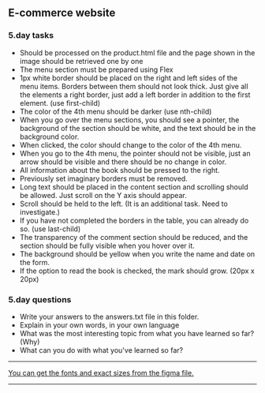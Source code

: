 ## E-commerce website

### 5.day tasks

* Should be processed on the product.html file and the page shown in the image should be retrieved one by one
* The menu section must be prepared using Flex
* 1px white border should be placed on the right and left sides of the menu items. Borders between them should not look thick. Just give all the elements a right border, just add a left border in addition to the first element. (use first-child)
* The color of the 4th menu should be darker (use nth-child)
* When you go over the menu sections, you should see a pointer, the background of the section should be white, and the text should be in the background color.
* When clicked, the color should change to the color of the 4th menu.
* When you go to the 4th menu, the pointer should not be visible, just an arrow should be visible and there should be no change in color.
* All information about the book should be pressed to the right.
* Previously set imaginary borders must be removed.
* Long text should be placed in the content section and scrolling should be allowed. Just scroll on the Y axis should appear.
* Scroll should be held to the left. (It is an additional task. Need to investigate.)
* If you have not completed the borders in the table, you can already do so. (use last-child)
* The transparency of the comment section should be reduced, and the section should be fully visible when you hover over it.
* The background should be yellow when you write the name and date on the form.
* If the option to read the book is checked, the mark should grow. (20px x 20px)

### 5.day questions

* Write your answers to the answers.txt file in this folder.
* Explain in your own words, in your own language
* What was the most interesting topic from what you have learned so far? (Why)
* What can you do with what you've learned so far?

<hr>
<a href="https://www.figma.com/file/5RpyjHqvk69GodpvkZPXKA/Untitled?node-id=1%3A2">You can get the fonts and exact sizes from the figma file.</a>

<hr>
<img src="./day5.png" alt=""/>
